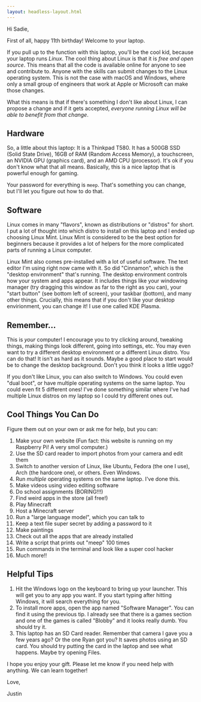```yaml
---
layout: headless-layout.html
---
```

Hi Sadie,

First of all, happy 11th birthday! Welcome to your laptop.

If you pull up to the function with this laptop, you'll be the cool kid, because your laptop runs *Linux*. The cool thing about Linux is that it is *free and open source*. This means that all the code is available online for anyone to see and contribute to. Anyone with the skills can submit changes to the Linux operating system. This is not the case with macOS and Windows, where only a small group of engineers that work at Apple or Microsoft can make those changes.

What this means is that if there's something I don't like about Linux, I can propose a change and if it gets accepted, *everyone running Linux will be able to benefit from that change*.

## Hardware
So, a little about this laptop: It is a Thinkpad T580. It has a 500GB SSD (Solid State Drive), 16GB of RAM (Random Access Memory), a touchscreen, an NVIDIA GPU (graphics card), and an AMD CPU (processor). It's ok if you don't know what that all means. Basically, this is a nice laptop that is powerful enough for gaming.

Your password for everything is `meep`. That's something you can change, but I'll let you figure out how to do that.

## Software
Linux comes in many "flavors", known as distributions or "distros" for short. I put a lot of thought into which distro to install on this laptop and I ended up choosing Linux Mint. Linux Mint is considered to be the best option for beginners because it provides a lot of helpers for the more complicated parts of running a Linux computer.

Linux Mint also comes pre-installed with a lot of useful software. The text editor I'm using right now came with it. So did "Cinnamon", which is the "desktop environment" that's running. The desktop environment controls how your system and apps appear. It includes things like your windowing manager (try dragging this window as far to the right as you can), your "start button" (see bottom left of screen), your taskbar (bottom), and many other things. Crucially, this means that if you don't like your desktop envirionment, you can change it! I use one called KDE Plasma.

## Remember...
This is *your* computer! I encourage you to try clicking around, tweaking things, making things look different, going into settings, etc. You may even want to try a different desktop environment or a different Linux distro. You can do that! It isn't as hard as it sounds. Maybe a good place to start would be to change the desktop background. Don't you think it looks a little uggo?

If you don't like Linux, you can also switch to Windows. You could even "dual boot", or have multiple operating systems on the same laptop. You could even fit 5 different ones! I've done something similar where I've had multiple Linux distros on my laptop so I could try different ones out.

## Cool Things You Can Do
Figure them out on your own or ask me for help, but you can:
1. Make your own website (Fun fact: this website is running on my Raspberry Pi! A very smol computer.)
2. Use the SD card reader to import photos from your camera and edit them
3. Switch to another version of Linux, like Ubuntu, Fedora (the one I use), Arch (the hardcore one), or others. Even Windows.
4. Run *multiple* operating systems on the same laptop. I've done this.
5. Make videos using video editing software
6. Do school assignments (BORING!!!)
7. Find weird apps in the store (all free!)
8. Play Minecraft
9. Host a Minecraft server
10. Run a "large language model", which you can talk to
11. Keep a text file super secret by adding a password to it
12. Make paintings
13. Check out all the apps that are already installed
14. Write a script that prints out "meep" 100 times
15. Run commands in the terminal and look like a super cool hacker
16. Much more!!

## Helpful Tips
1. Hit the Windows logo on the keyboard to bring up your launcher. This will get you to any app you want. If you start typing after hitting Windows, it will search everything for you.
2. To install more apps, open the app named "Software Manager". You can find it using the previous tip. I already see that there is a games section and one of the games is called "Blobby" and it looks really dumb. You should try it.
3. This laptop has an SD Card reader. Remember that camera I gave you a few years ago? Or the one Ryan got you? It saves photos using an SD card. You should try putting the card in the laptop and see what happens. Maybe try opening Files.

I hope you enjoy your gift. Please let me know if you need help with anything. We can learn together!

Love,

Justin